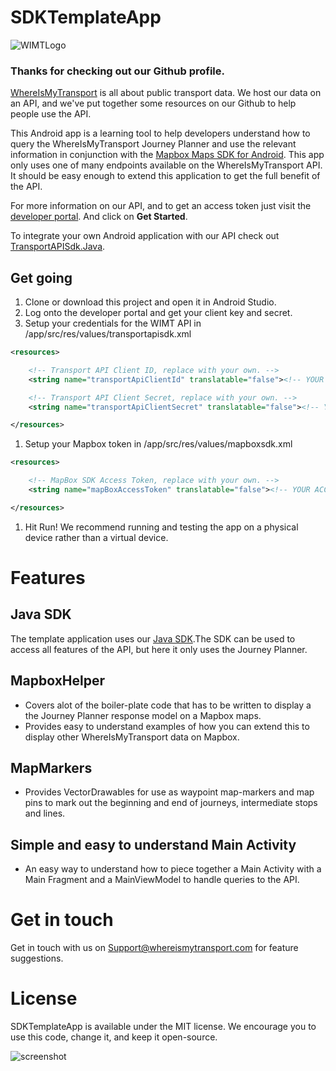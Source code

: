 # SDKTemplateApp

![WIMTLogo](https://www.whereismytransport.com/wp-content/themes/wpwimt/assets/images/logos/logo-black.svg)

### Thanks for checking out our Github profile. 
[WhereIsMyTransport](https://www.whereismytransport.com) is all about public transport data. 
We host our data on an API, and we've put together some resources on our Github to help people use the API.

This Android app is a learning tool to help developers understand how to query the WhereIsMyTransport Journey Planner and use the relevant information in conjunction with the [Mapbox Maps SDK for Android](https://www.mapbox.com/help/first-steps-android-sdk/). 
This app only uses one of many endpoints available on the WhereIsMyTransport API. It should be easy enough to extend this application to get the full benefit of the API.


For more information on our API, and to get an access token just visit the [developer portal](https://developer.whereismytransport.com). And click on **Get Started**.

To integrate your own Android application with our API check out [TransportAPISdk.Java](https://github.com/WhereIsMyTransport/TransportApiSdk.Java).

## Get going

1. Clone or download this project and open it in Android Studio.
1. Log onto the developer portal and get your client key and secret.
1. Setup your credentials for the WIMT API in /app/src/res/values/transportapisdk.xml

```xml
<resources>

    <!-- Transport API Client ID, replace with your own. -->
    <string name="transportApiClientId" translatable="false"><!-- YOUR API CLIENT ID HERE --></string>

    <!-- Transport API Client Secret, replace with your own. -->
    <string name="transportApiClientSecret" translatable="false"><!-- YOUR API CLIENT SECRET HERE --></string>

</resources>
```

1. Setup your Mapbox token in /app/src/res/values/mapboxsdk.xml

```xml
<resources>

    <!-- MapBox SDK Access Token, replace with your own. -->
    <string name="mapBoxAccessToken" translatable="false"><!-- YOUR ACCESS TOKEN HERE --></string>

</resources>
```

1. Hit Run! We recommend running and testing the app on a physical device rather than a virtual device.


# Features

## Java SDK
The template application uses our [Java SDK](https://github.com/WhereIsMyTransport/TransportApiSdk.Java/blob/master/README.md).The SDK can be used to access all features of the API, but here it only uses the Journey Planner.

## MapboxHelper
* Covers alot of the boiler-plate code that has to be written to display a the Journey Planner response model on a Mapbox maps.
* Provides easy to understand examples of how you can extend this to display other WhereIsMyTransport data on Mapbox.

## MapMarkers
* Provides VectorDrawables for use as waypoint map-markers and map pins to mark out the beginning and end of journeys, intermediate stops and lines.

## Simple and easy to understand Main Activity
* An easy way to understand how to piece together a Main Activity with a Main Fragment and a MainViewModel to handle queries to the API.

# Get in touch
Get in touch with us on Support@whereismytransport.com for feature suggestions. 

# License
SDKTemplateApp is available under the MIT license.
We encourage you to use this code, change it, and keep it open-source.


![screenshot](https://github.com/WhereIsMyTransport/SDKTemplateApp/blob/master/JourneyPlanScreenshot.jpg)
    
